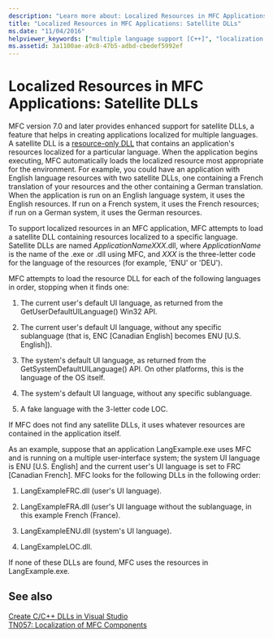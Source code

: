 ```yaml
---
description: "Learn more about: Localized Resources in MFC Applications: Satellite DLLs"
title: "Localized Resources in MFC Applications: Satellite DLLs"
ms.date: "11/04/2016"
helpviewer_keywords: ["multiple language support [C++]", "localization [C++], MFC resources", "localized resources [C++]", "MFC DLLs [C++], localizing", "DLLs [C++], localizing MFC", "resources [MFC], localizing", "resource-only DLLs [C++]", "resource-only DLLs [C++], MFC applications", "satellite DLLs [C++]"]
ms.assetid: 3a1100ae-a9c8-47b5-adbd-cbedef5992ef
---
```

# Localized Resources in MFC Applications: Satellite DLLs

MFC version 7.0 and later provides enhanced support for satellite DLLs, a feature that helps in creating applications localized for multiple languages. A satellite DLL is a [resource-only DLL](creating-a-resource-only-dll.md) that contains an application's resources localized for a particular language. When the application begins executing, MFC automatically loads the localized resource most appropriate for the environment. For example, you could have an application with English language resources with two satellite DLLs, one containing a French translation of your resources and the other containing a German translation. When the application is run on an English language system, it uses the English resources. If run on a French system, it uses the French resources; if run on a German system, it uses the German resources.

To support localized resources in an MFC application, MFC attempts to load a satellite DLL containing resources localized to a specific language. Satellite DLLs are named *ApplicationNameXXX*.dll, where *ApplicationName* is the name of the .exe or .dll using MFC, and *XXX* is the three-letter code for the language of the resources (for example, 'ENU' or 'DEU').

MFC attempts to load the resource DLL for each of the following languages in order, stopping when it finds one:

1. The current user's default UI language, as returned from the GetUserDefaultUILanguage() Win32 API.

1. The current user's default UI language, without any specific sublanguage (that is, ENC [Canadian English] becomes ENU [U.S. English]).

1. The system's default UI language, as returned from the GetSystemDefaultUILanguage() API. On other platforms, this is the language of the OS itself.

1. The system's default UI language, without any specific sublanguage.

1. A fake language with the 3-letter code LOC.

If MFC does not find any satellite DLLs, it uses whatever resources are contained in the application itself.

As an example, suppose that an application LangExample.exe uses MFC and is running on a multiple user-interface system; the system UI language is ENU [U.S. English] and the current user's UI language is set to FRC [Canadian French]. MFC looks for the following DLLs in the following order:

1. LangExampleFRC.dll (user's UI language).

1. LangExampleFRA.dll (user's UI language without the sublanguage, in this example French (France).

1. LangExampleENU.dll (system's UI language).

1. LangExampleLOC.dll.

If none of these DLLs are found, MFC uses the resources in LangExample.exe.

## See also

[Create C/C++ DLLs in Visual Studio](dlls-in-visual-cpp.md)<br/>
[TN057: Localization of MFC Components](../mfc/tn057-localization-of-mfc-components.md)
